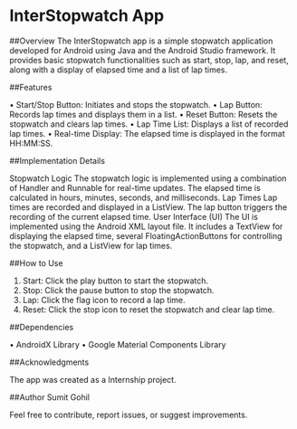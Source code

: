 # InterStopwatch App

##Overview
The InterStopwatch app is a simple stopwatch application developed for Android using Java and the Android Studio framework. It provides basic stopwatch functionalities such as start, stop, lap, and reset, along with a display of elapsed time and a list of lap times.

##Features

•	Start/Stop Button: Initiates and stops the stopwatch.
•	Lap Button: Records lap times and displays them in a list.
•	Reset Button: Resets the stopwatch and clears lap times.
•	Lap Time List: Displays a list of recorded lap times.
•	Real-time Display: The elapsed time is displayed in the format HH:MM:SS.


##Implementation Details

Stopwatch Logic
The stopwatch logic is implemented using a combination of Handler and Runnable for real-time updates. The elapsed time is calculated in hours, minutes, seconds, and milliseconds.
Lap Times
Lap times are recorded and displayed in a ListView. The lap button triggers the recording of the current elapsed time.
User Interface (UI)
The UI is implemented using the Android XML layout file. It includes a TextView for displaying the elapsed time, several FloatingActionButtons for controlling the stopwatch, and a ListView for lap times.

##How to Use
1.	Start: Click the play button to start the stopwatch.
2.	Stop: Click the pause button to stop the stopwatch.
3.	Lap: Click the flag icon to record a lap time.
4.	Reset: Click the stop icon to reset the stopwatch and clear lap time.

   
##Dependencies

•	AndroidX Library
•	Google Material Components Library


##Acknowledgments

The app was created as a Internship project.

##Author
Sumit Gohil 

Feel free to contribute, report issues, or suggest improvements.
